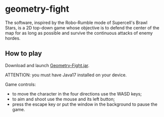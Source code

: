 # geometry-fight


The software, inspired by the Robo-Rumble mode of Supercell's Brawl Stars, is a 2D top-down game whose objective is to defend the center of the map for as long as possible and survive the continuous attacks of enemy hordes.

## How to play
Download and launch [Geometry-Fight.jar](https://github.com/frabitta/OOP23-gfight/blob/main/Geometry-Fight.jar).

ATTENTION: you must have Java17 installed on your device.

Game controls:
  - to move the character in the four directions use the WASD keys;
  - to aim and shoot use the mouse and its left button;
  - press the escape key or put the window in the background to pause the game.
